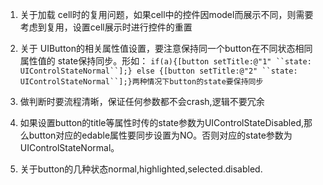 1. 关于加载 cell时的复用问题，如果cell中的控件因model而展示不同，则需要考虑到复用，设置cell展示时进行控件的重置

2. 关于 UIButton的相关属性值设置，要注意保持同一个button在不同状态相同属性值的 state保持同步。形如：                     ```if(a){[button setTitle:@"1" ``state: UIControlStateNormal``];} else {[button setTitle:@"2" ``state: UIControlStateNormal``];}两种情况下button的state要保持同步```

3. 做判断时要流程清晰，保证任何参数都不会crash,逻辑不要冗余

4. 如果设置button的title等属性时传的state参数为UIControlStateDisabled,那么button对应的edable属性要同步设置为NO。否则对应的state参数为UIControlStateNormal。

5. 关于button的几种状态normal,highlighted,selected.disabled.


